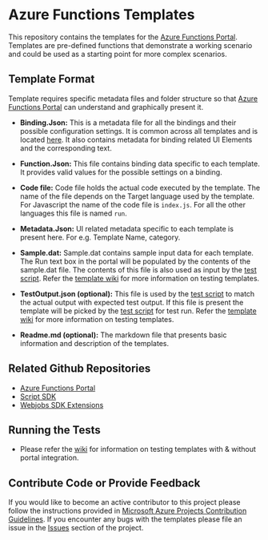 # Azure Functions Templates
This repository contains the templates for the [Azure Functions Portal](https://functions.azure.com/signin). Templates are pre-defined functions that demonstrate a working scenario and could be used as a starting point for more complex scenarios.

## Template Format
Template requires specific metadata files and folder structure so that [Azure Functions Portal](https://functions.azure.com/signin) can understand and graphically present it.

- **Binding.Json:** This is a metadata file for all the bindings and their possible configuration settings. It is common across all templates and is located [here](Bindings/bindings.json). It also contains metadata for binding related UI Elements and the corresponding text.

- **Function.Json:** This file contains binding data specific to each template. It provides valid values for the possible settings on a binding.

- **Code file:** Code file holds the actual code executed by the template. The name of the file depends on the Target language used by the template. For Javascript the name of the code file is `index.js`. For all the other languages this file is named `run`.

- **Metadata.Json:** UI related metadata specific to each template is present here. For e.g. Template Name, category.

- **Sample.dat:** Sample.dat contains sample input data for each template. The Run text box in the portal will be populated by the contents of the sample.dat file. The contents of this file is also used as input by the [test script](Test/TemplateTest.ps1). Refer the [template wiki]() for more information on testing templates.

- **TestOutput.json (optional):** This file is used by the [test script](Test/TemplateTest.ps1) to match the actual output with expected test output. If this file is present the template will be picked by the [test script](Test/TemplateTest.ps1) for test run. Refer the [template wiki]() for more information on testing templates.

- **Readme.md (optional):** The markdown file that presents basic information and description of the templates.

## Related Github Repositories
- [Azure Functions Portal](https://github.com/projectkudu/AzureFunctionsPortal)
- [Script SDK](https://github.com/Azure/azure-webjobs-sdk-script/)
- [Webjobs SDK Extensions](https://github.com/Azure/azure-webjobs-sdk-extensions)

## Running the Tests 
- Please refer the [wiki]() for information on testing templates with & without portal integration.

## Contribute Code or Provide Feedback
If you would like to become an active contributor to this project please follow the instructions provided in [Microsoft Azure Projects Contribution Guidelines](http://azure.github.com/guidelines.html).
If you encounter any bugs with the templates please file an issue in the [Issues](https://github.com/Azure/azure-webjobs-sdk-templates/issues) section of the project.
